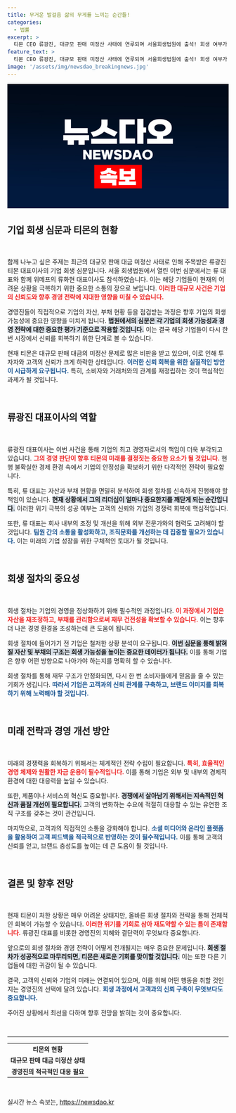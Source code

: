 ```yaml
---
title: 무거운 발걸음 삶의 무게를 느끼는 순간들!
categories:
  - 법률
excerpt: >
  티몬 CEO 류광진, 대규모 판매 미정산 사태에 연루되며 서울회생법원에 출석! 회생 여부가 결정될 중요한 순간, 그 배경은 무엇일까? 클릭하여 확인하세요!
feature_text: >
  티몬 CEO 류광진, 대규모 판매 미정산 사태에 연루되며 서울회생법원에 출석! 회생 여부가 결정될 중요한 순간, 그 배경은 무엇일까? 클릭하여 확인하세요!
image: '/assets/img/newsdao_breakingnews.jpg'
---
```


<p><img src="/assets/img/newsdao_breakingnews.jpg" alt="pcversion 속보" /></p>

<h2 data-ke-size="size26">기업 회생 심문과 티몬의 현황</h2>

<p data-ke-size="size16">&nbsp;</p>

<p>함께 나누고 싶은 주제는 최근의 대규모 판매 대금 미정산 사태로 인해 주목받은 류광진 티몬 대표이사의 기업 회생 심문입니다. 서울 회생법원에서 열린 이번 심문에서는 류 대표와 함께 위메프의 류화현 대표이사도 참석하였습니다. 이는 해당 기업들이 현재의 어려운 상황을 극복하기 위한 중요한 소통의 장으로 보입니다. <b><span style="color: #ee2323;">이러한 대규모 사건은 기업의 신뢰도와 향후 경영 전략에 지대한 영향을 미칠 수 있습니다.</span></b> </p>

<p>경영진들이 직접적으로 기업의 자산, 부채 현황 등을 점검받는 과정은 향후 기업의 회생 가능성에 중요한 영향을 미치게 됩니다. <b><span style="background-color: #21538527;">법원에서의 심문은 각 기업의 회생 가능성과 경영 전략에 대한 중요한 평가 기준으로 작용할 것입니다.</span></b> 이는 결국 해당 기업들이 다시 한 번 시장에서 신뢰를 회복하기 위한 단계로 볼 수 있습니다. </p>

<p>현재 티몬은 대규모 판매 대금의 미정산 문제로 많은 비판을 받고 있으며, 이로 인해 투자자와 고객의 신뢰가 크게 하락한 상태입니다. <b><span style="color: #1a5490;">이러한 신뢰 회복을 위한 실질적인 방안이 시급하게 요구됩니다.</span></b> 특히, 소비자와 거래처와의 관계를 재정립하는 것이 핵심적인 과제가 될 것입니다.</p>

<p data-ke-size="size16">&nbsp;</p>

<h2 data-ke-size="size26">류광진 대표이사의 역할</h2>

<p data-ke-size="size16">&nbsp;</p>

<p>류광진 대표이사는 이번 사건을 통해 기업의 최고 경영자로서의 책임이 더욱 부각되고 있습니다. <b><span style="color: #ee2323;">그의 경영 판단이 향후 티몬의 미래를 결정짓는 중요한 요소가 될 것입니다.</span></b> 현행 불확실한 경제 환경 속에서 기업의 안정성을 확보하기 위한 다각적인 전략이 필요합니다.</p>

<p>특히, 류 대표는 자산과 부채 현황을 면밀히 분석하여 회생 절차를 신속하게 진행해야 할 책임이 있습니다. <b><span style="background-color: #21538527;">현재 상황에서 그의 리더십이 얼마나 중요한지를 깨닫게 되는 순간입니다.</span></b> 이러한 위기 극복의 성공 여부는 고객의 신뢰와 기업의 경쟁력 회복에 핵심적입니다.</p>

<p>또한, 류 대표는 회사 내부의 조정 및 개선을 위해 외부 전문가와의 협력도 고려해야 할 것입니다. <b><span style="color: #1a5490;">팀원 간의 소통을 활성화하고, 조직문화를 개선하는 데 집중할 필요가 있습니다.</span></b> 이는 미래의 기업 성장을 위한 구체적인 토대가 될 것입니다.</p>

<p data-ke-size="size16">&nbsp;</p>

<h2 data-ke-size="size26">회생 절차의 중요성</h2>

<p data-ke-size="size16">&nbsp;</p>

<p>회생 절차는 기업의 경영을 정상화하기 위해 필수적인 과정입니다. <b><span style="color: #ee2323;">이 과정에서 기업은 자산을 재조정하고, 부채를 관리함으로써 재무 건전성을 확보할 수 있습니다.</span></b> 이는 향후 더 나은 경영 환경을 조성하는데 큰 도움이 됩니다.</p>

<p>회생 절차에 들어가기 전 기업은 철저한 상황 분석이 요구됩니다. <b><span style="background-color: #21538527;">이번 심문을 통해 밝혀질 자산 및 부채의 구조는 회생 가능성을 높이는 중요한 데이터가 됩니다.</span></b> 이를 통해 기업은 향후 어떤 방향으로 나아가야 하는지를 명확히 할 수 있습니다.</p>

<p>회생 절차를 통해 재무 구조가 안정화되면, 다시 한 번 소비자들에게 믿음을 줄 수 있는 기회가 생깁니다. <b><span style="color: #1a5490;">따라서 기업은 고객과의 신뢰 관계를 구축하고, 브랜드 이미지를 회복하기 위해 노력해야 할 것입니다.</span></b> </p>

<p data-ke-size="size16">&nbsp;</p>

<h2 data-ke-size="size26">미래 전략과 경영 개선 방안</h2>

<p data-ke-size="size16">&nbsp;</p>

<p>미래의 경쟁력을 회복하기 위해서는 체계적인 전략 수립이 필요합니다. <b><span style="color: #ee2323;">특히, 효율적인 경영 체제와 원활한 자금 운용이 필수적입니다.</span></b> 이를 통해 기업은 외부 및 내부의 경제적 환경에 대한 대응력을 높일 수 있습니다.</p>

<p>또한, 제품이나 서비스의 혁신도 중요합니다. <b><span style="background-color: #21538527;">경쟁에서 살아남기 위해서는 지속적인 혁신과 품질 개선이 필요합니다.</span></b> 고객의 변화하는 수요에 적절히 대응할 수 있는 유연한 조직 구조를 갖추는 것이 관건입니다.</p>

<p>마지막으로, 고객과의 직접적인 소통을 강화해야 합니다. <b><span style="color: #1a5490;">소셜 미디어와 온라인 플랫폼을 활용하여 고객 피드백을 적극적으로 반영하는 것이 필수적입니다.</span></b> 이를 통해 고객의 신뢰를 얻고, 브랜드 충성도를 높이는 데 큰 도움이 될 것입니다.</p>

<p data-ke-size="size16">&nbsp;</p>

<h2 data-ke-size="size26">결론 및 향후 전망</h2>

<p data-ke-size="size16">&nbsp;</p>

<p>현재 티몬이 처한 상황은 매우 어려운 상태지만, 올바른 회생 절차와 전략을 통해 전체적인 회복이 가능할 수 있습니다. <b><span style="color: #ee2323;">이러한 위기를 기회로 삼아 재도약할 수 있는 틈이 존재합니다.</span></b> 류광진 대표를 비롯한 경영진의 지혜와 결단력이 무엇보다 중요합니다.</p>

<p>앞으로의 회생 절차와 경영 전략이 어떻게 전개될지는 매우 중요한 문제입니다. <b><span style="background-color: #21538527;">회생 절차가 성공적으로 마무리되면, 티몬은 새로운 기회를 맞이할 것입니다.</span></b> 이는 또한 다른 기업들에 대한 귀감이 될 수 있습니다.</p>

<p>결국, 고객의 신뢰와 기업의 미래는 연결되어 있으며, 이를 위해 어떤 행동을 취할 것인지는 경영진의 선택에 달려 있습니다. <b><span style="color: #1a5490;">회생 과정에서 고객과의 신뢰 구축이 무엇보다도 중요합니다.</span></b> </p>

<p>주어진 상황에서 최선을 다하며 향후 전망을 밝히는 것이 중요합니다. </p>

<p data-ke-size="size16">&nbsp;</p>

<hr />

<table style="width: 100%;">
  <tr>
    <td style="text-align: center; height: 17px;"><b>티몬의 현황</b></td>
  </tr>
  <tr>
    <td style="text-align: center; height: 17px;"><b>대규모 판매 대금 미정산 상태</b></td>
  </tr>
  <tr>
    <td style="text-align: center; height: 17px;"><b>경영진의 적극적인 대응 필요</b></td>
  </tr>
</table>

<p data-ke-size="size16">&nbsp;</p>
실시간 뉴스 속보는, <a href="https://newsdao.kr" rel="dofollow">https://newsdao.kr</a>


